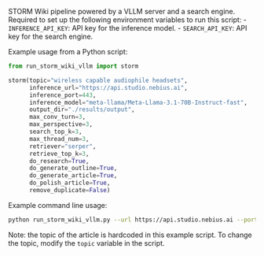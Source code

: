 STORM Wiki pipeline powered by a VLLM server and a search engine.
Required to set up the following environment variables to run this script:
    - `INFERENCE_API_KEY`: API key for the inference model.
    - `SEARCH_API_KEY`: API key for the search engine.

Example usage from a Python script:
```python
from run_storm_wiki_vllm import storm

storm(topic="wireless capable audiophile headsets",
      inference_url="https://api.studio.nebius.ai",
      inference_port=443,
      inference_model="meta-llama/Meta-Llama-3.1-70B-Instruct-fast",
      output_dir="./results/output",
      max_conv_turn=3,
      max_perspective=3,
      search_top_k=3,
      max_thread_num=3,
      retriever="serper",
      retrieve_top_k=3,
      do_research=True,
      do_generate_outline=True,
      do_generate_article=True,
      do_polish_article=True,
      remove_duplicate=False)
```


Example command line usage:
```bash
python run_storm_wiki_vllm.py --url https://api.studio.nebius.ai --port 443 --model "meta-llama/Meta-Llama-3.1-70B-Instruct-fast" --retriever serper --output-dir ./results/output --do-research --do-generate-outline --do-generate-article --do-polish-article
```

Note: the topic of the article is hardcoded in this example script. To change the topic, modify the `topic` variable in the script.

